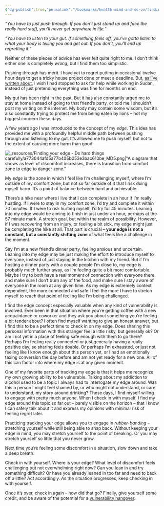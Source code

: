 ```yaml
---
{"dg-publish":true,"permalink":"/bookmarks/health-mind-and-so-on/finding-your-edge-do-hard-things-carefully/","tags":["behavior","bestpractices","interactions","lifehack","mind","psychology"]}
---
```



_“You have to just push through. If you don’t just stand up and face the really hard stuff, you’ll never get anywhere in life.”_

_“You have to listen to your gut. If something feels off, you’ve gotta listen to what your body is telling you and get out. If you don’t, you’ll end up regretting it.”_

Neither of these pieces of advice has ever felt quite right to me. I don’t think either one is completely *wrong*, but I find them too simplistic.

Pushing through has merit. I have yet to regret putting in occasional twelve hour days to get a tricky house project done or meet a deadline. But, [as I’ve written about](https://blog.depthsofrepair.com/p/fear-was-my-mindkiller), I wish I had stopped to ask for help while working in Sudan, instead of just pretending everything was fine for months on end.

My gut has been right in the past. But it has also constantly urged me to stay at home instead of going to that friend’s party, or told me I shouldn’t post my writing on the internet. My body may contain some wisdom, but it’s also constantly trying to protect me from being eaten by lions – not my biggest concern these days.

A few years ago I was introduced to the concept of my *edge*. This idea has provided me with a profoundly helpful middle path between pushing through and listening to my gut. It’s allowed me to push myself, but not to the extent of causing more harm than good.

![_resources/Finding your edge - Do hard things carefully/a773044afd5a77b405b053e3bac610be_MD5.png|"A diagram that shows as level of discomfort increases, there is transition from comfort zone to edge to danger zone."](/img/user/_resources/Finding%20your%20edge%20-%20Do%20hard%20things%20carefully/a773044afd5a77b405b053e3bac610be_MD5.png)

My *edge* is the zone in which I feel like I’m challenging myself, where I’m outside of my comfort zone, but not so far outside of it that I risk doing myself harm. It’s a point of balance between hard and achievable.

There’s a hike near where I live that I can complete in an hour if I’m really hustling. If I were to stay in my comfort zone, I’d try and complete it within 70 minutes. If I were to risk hurting myself, I’d try for 45 minutes. Leaning into my edge would be aiming to finish in just under an hour, perhaps at the 57 minute mark. A stretch goal, but within the realm of possibility. However, if I was recovering from an injury, or feeling a bit sick, my edge might just be completing the hike at all. That part is crucial – **your edge is not a constant, but a constantly shifting zone** of what feels like a challenge in the moment.

Say I’m at a new friend’s dinner party, feeling anxious and uncertain. Leaning into my edge may be just making the effort to introduce myself to everyone, instead of just staying in the kitchen with my friend. But if I’m hosting a dinner party with a couple people I’m close to, my edge is probably much further away, as I’m feeling quite a bit more comfortable. Maybe I try to both have a real moment of connection with everyone there, and make sure I don’t burn any of the food, and make sure I stay aware of everyone in the room at any given time. As my edge is extremely context dependent, the more connected and safe I feel the more I have to stretch myself to reach that point of feeling like I’m being challenged.

I find the edge concept especially valuable when any kind of vulnerability is involved. Ever been in that situation where you’re getting coffee with a new acquaintance or coworker and they ask you about something you’re feeling a bit tender about? I often find myself wanting to give an honest answer, but I find this to be a perfect time to check in on my edge. Does sharing this personal information with this stranger feel a little risky, but generally ok? Or am I not yet in a place of feeling safe enough with them to go there? Perhaps I’m feeling really connected or just generally having a really positive day, so sharing feels doable. Or perhaps I’m exhausted, or just not feeling like I know enough about this person yet, or I had an emotionally taxing conversion the day before and am not yet ready for a new one. All of this can factor into where my edge is at any given moment.

One of my favorite parts of tracking my edge is that it helps me recognize my own growing ability to be vulnerable. Talking about my addiction to alcohol used to be a topic I always had to interrogate my edge around. Was this a person I might feel shamed by, or who might not understand, or care to understand, my story around drinking? These days, I find myself willing to engage with pretty much anyone. When I check in with myself, I find my edge around this topic so far out – barely visible on the horizon – that I know I can safely talk about it and express my opinions with minimal risk of feeling regret later.

Practicing tracking your edge allows you to engage in *rubber-banding* – stretching yourself while still being able to snap back. Without keeping your edge in mind, you may stretch yourself to the point of breaking. Or you may stretch yourself so little that you never grow.

Next time you’re feeling some discomfort in a situation, slow down and take a deep breath.

Check in with yourself. Where is your edge? What level of discomfort feels challenging but not overwhelming right now? Can you lean in and try something difficult? Or have you already leaned in too far and need to back off a little? Act accordingly. As the situation progresses, keep checking in with yourself.

Once it’s over, check in again – how did that go? Finally, give yourself some credit, and be aware of the potential for a [vulnerability hangover](https://blog.depthsofrepair.com/p/hungover-on-honesty).
